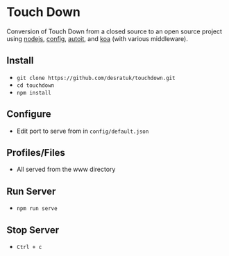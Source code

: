 # Touch Down
Conversion of Touch Down from a closed source to an open source project using [nodejs](https://nodejs.org/en/), [config](https://github.com/lorenwest/node-config), [autoit](https://github.com/xhawk18/node-autoit), and [koa](https://github.com/koajs/koa) (with various middleware).

## Install
- ```git clone https://github.com/desratuk/touchdown.git```
- ```cd touchdown```
- ```npm install```

## Configure
- Edit port to serve from in ```config/default.json```

## Profiles/Files
- All served from the www directory

## Run Server
- ```npm run serve```

## Stop Server
- ```Ctrl + c```
